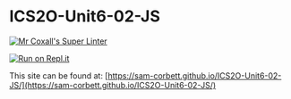 # ICS2O-Unit6-02-JS

[![Mr Coxall's Super Linter](https://github.com/sam-corbett/ICS2O-Unit6-02-JS/workflows/Mr%20Coxall's%20Super%20Linter/badge.svg)](https://github.com/sam-corbett/ICS2O-Unit6-02-JS/actions)

[![Run on Repl.it](https://repl.it/badge/github/sam-corbett/ICS2O-Unit6-02-JS)](https://repl.it/github/sam-corbett/ICS2O-Unit6-02-JS)

This site can be found at: [https://sam-corbett.github.io/ICS2O-Unit6-02-JS/](https://sam-corbett.github.io/ICS2O-Unit6-02-JS/)
